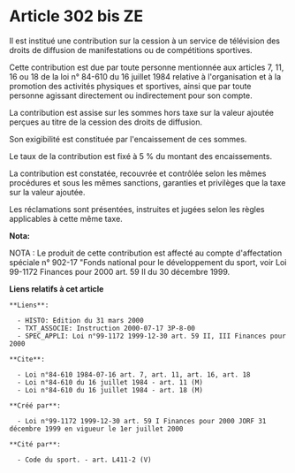 # Article 302 bis ZE

Il est institué une contribution sur la cession à un service de télévision des droits de diffusion de manifestations ou de
compétitions sportives.

Cette contribution est due par toute personne mentionnée aux articles 7, 11, 16 ou 18 de la loi n° 84-610 du 16 juillet 1984
relative à l'organisation et à la promotion des activités physiques et sportives, ainsi que par toute personne agissant
directement ou indirectement pour son compte.

La contribution est assise sur les sommes hors taxe sur la valeur ajoutée perçues au titre de la cession des droits de
diffusion.

Son exigibilité est constituée par l'encaissement de ces sommes.

Le taux de la contribution est fixé à 5 % du montant des encaissements.

La contribution est constatée, recouvrée et contrôlée selon les mêmes procédures et sous les mêmes sanctions, garanties et
privilèges que la taxe sur la valeur ajoutée.

Les réclamations sont présentées, instruites et jugées selon les règles applicables à cette même taxe.

**Nota:**

NOTA : Le produit de cette contribution est affecté au compte d'affectation spéciale n° 902-17 "Fonds national pour le
développement du sport, voir Loi 99-1172 Finances pour 2000 art. 59 II du 30 décembre 1999.

**Liens relatifs à cet article**

	**Liens**:

	  - HISTO: Edition du 31 mars 2000
	  - TXT_ASSOCIE: Instruction 2000-07-17 3P-8-00
	  - SPEC_APPLI: Loi n°99-1172 1999-12-30 art. 59 II, III Finances pour 2000

	**Cite**:

	  - Loi n°84-610 1984-07-16 art. 7, art. 11, art. 16, art. 18
	  - Loi n°84-610 du 16 juillet 1984 - art. 11 (M)
	  - Loi n°84-610 du 16 juillet 1984 - art. 18 (M)

	**Créé par**:

	  - Loi n°99-1172 1999-12-30 art. 59 I Finances pour 2000 JORF 31 décembre 1999 en vigueur le 1er juillet 2000

	**Cité par**:

	  - Code du sport. - art. L411-2 (V)
